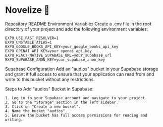 # Novelize 📖

Repository README
Environment Variables
Create a .env file in the root directory of your project and add the following environment variables:

```
EXPO_USE_FAST_RESOLVER=1
EXPO_UNSTABLE_ATLAS=1
EXPO_GOOGLE_BOOKS_API_KEY=your_google_books_api_key
EXPO_OPENAI_API_KEY=your_openai_api_key
EXPO_REACT_NATIVE_SUPABASE_URL=your_supabase_url
EXPO_SUPABASE_ANON_KEY=your_supabase_anon_key
```

Supabase Configuration
Add an "audios" bucket in your Supabase storage and grant it full access to ensure that your application can read from and write to this bucket without any restrictions.

Steps to Add "audios" Bucket in Supabase:
```
1. Log in to your Supabase account and navigate to your project.
2. Go to the "Storage" section in the left sidebar.
3. Click on "Create a new bucket".
4. Name the bucket "audios".
5. Ensure the bucket has full access permissions for reading and writing.
```


